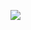 [![](https://pronouns-page.s3.eu-west-1.amazonaws.com/card/en/vivax-01HP240RCQCXA2QADEEEBCQPEX-dark.png)](https://en.pronouns.page/@vivax)
